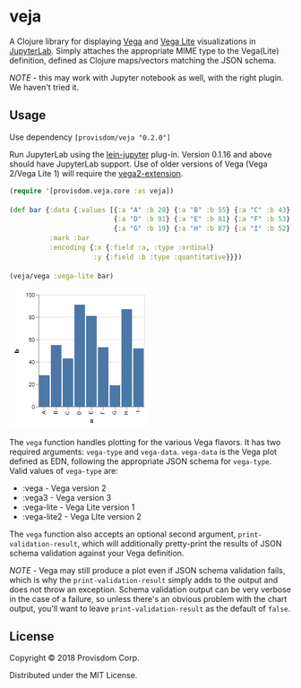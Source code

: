 # veja

A Clojure library for displaying [Vega](https://vega.github.io/vega/) and [Vega Lite](https://vega.github.io/vega-lite/) 
visualizations in [JupyterLab](https://github.com/jupyterlab/jupyterlab). Simply attaches the appropriate MIME
type to the Vega(Lite) definition, defined as Clojure maps/vectors matching the JSON schema.

*NOTE* - this may work with Jupyter notebook as well, with the right plugin. We haven't tried it.

## Usage

Use dependency `[provisdom/veja "0.2.0"]`

Run JupyterLab using the [lein-jupyter](https://github.com/clojupyter/lein-jupyter) plug-in. Version 0.1.16 and above should 
have JupyterLab support. Use of older versions of Vega (Vega 2/Vega Lite 1) will require the [vega2-extension](https://github.com/jupyterlab/jupyter-renderers/tree/master/packages/vega2-extension).

```clojure
(require '[provisdom.veja.core :as veja])

(def bar {:data {:values [{:a "A" :b 28} {:a "B" :b 55} {:a "C" :b 43}
                          {:a "D" :b 91} {:a "E" :b 81} {:a "F" :b 53}
                          {:a "G" :b 19} {:a "H" :b 87} {:a "I" :b 52}]}
          :mark :bar
          :encoding {:x {:field :a, :type :ordinal}
                     :y {:field :b :type :quantitative}}})
                     
(veja/vega :vega-lite bar)
```
<img src="https://github.com/Provisdom/veja/blob/master/doc/visualization.png"/>

The `vega` function handles plotting for the various Vega flavors. It has two required arguments: `vega-type` and `vega-data`. 
`vega-data` is the Vega plot defined as EDN, following the appropriate JSON schema for `vega-type`. Valid values of
`vega-type` are:
* :vega - Vega version 2
* :vega3 - Vega version 3
* :vega-lite - Vega Lite version 1
* :vega-lite2 - Vega LIte version 2

The `vega` function also accepts an optional second argument,
`print-validation-result`, which will additionally pretty-print the results of JSON schema validation against your
Vega definition. 

*NOTE* - Vega may still produce a plot even if JSON schema validation fails, which is why the `print-validation-result`
simply adds to the output and does not throw an exception. Schema validation output can be very verbose in the case of
a failure, so unless there's an obvious problem with the chart output, you'll want to leave `print-validation-result`
as the default of `false`.

## License

Copyright © 2018 Provisdom Corp.

Distributed under the MIT License.
